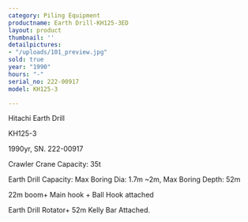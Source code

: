 ```yaml
---
category: Piling Equipment
productname: Earth Drill-KH125-3ED
layout: product
thumbnail: ''
detailpictures:
- "/uploads/101_preview.jpg"
sold: true
year: "1990"
hours: "-"
serial_no: 222-00917
model: KH125-3

---
```

Hitachi Earth Drill

KH125-3

1990yr, SN. 222-00917

Crawler Crane Capacity: 35t

Earth Drill Capacity: Max Boring Dia: 1.7m&nbsp;~2m, Max Boring Depth: 52m

22m boom+ Main hook + Ball Hook attached

Earth Drill Rotator+ 52m Kelly Bar Attached.&nbsp;
